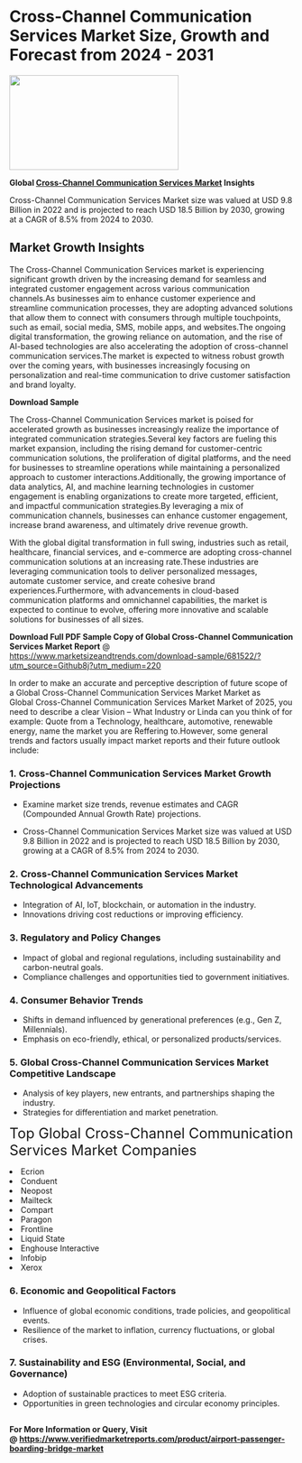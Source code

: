 <H1>Cross-Channel Communication Services Market Size, Growth and Forecast from 2024 - 2031</H1><img class="aligncenter size-medium wp-image-584254" src="https://thirdeyenews.in/wp-content/uploads/2024/09/Global-Market-Research-300x168.jpeg" alt="" width="300" height="168" /><p><strong>Global&nbsp;<a href="https://www.marketsizeandtrends.com/download-sample/681522/?utm_source=Github8j?utm_medium=220">Cross-Channel Communication Services Market</a> Insights</strong></p><p>Cross-Channel Communication Services Market size was valued at USD 9.8 Billion in 2022 and is projected to reach USD 18.5 Billion by 2030, growing at a CAGR of 8.5% from 2024 to 2030.</p><p><h2>Market Growth Insights</h2> <p>The Cross-Channel Communication Services market is experiencing significant growth driven by the increasing demand for seamless and integrated customer engagement across various communication channels.As businesses aim to enhance customer experience and streamline communication processes, they are adopting advanced solutions that allow them to connect with consumers through multiple touchpoints, such as email, social media, SMS, mobile apps, and websites.The ongoing digital transformation, the growing reliance on automation, and the rise of AI-based technologies are also accelerating the adoption of cross-channel communication services.The market is expected to witness robust growth over the coming years, with businesses increasingly focusing on personalization and real-time communication to drive customer satisfaction and brand loyalty.</p> <p><strong>Download Sample</strong></p> <p>The Cross-Channel Communication Services market is poised for accelerated growth as businesses increasingly realize the importance of integrated communication strategies.Several key factors are fueling this market expansion, including the rising demand for customer-centric communication solutions, the proliferation of digital platforms, and the need for businesses to streamline operations while maintaining a personalized approach to customer interactions.Additionally, the growing importance of data analytics, AI, and machine learning technologies in customer engagement is enabling organizations to create more targeted, efficient, and impactful communication strategies.By leveraging a mix of communication channels, businesses can enhance customer engagement, increase brand awareness, and ultimately drive revenue growth.</p> <p>With the global digital transformation in full swing, industries such as retail, healthcare, financial services, and e-commerce are adopting cross-channel communication solutions at an increasing rate.These industries are leveraging communication tools to deliver personalized messages, automate customer service, and create cohesive brand experiences.Furthermore, with advancements in cloud-based communication platforms and omnichannel capabilities, the market is expected to continue to evolve, offering more innovative and scalable solutions for businesses of all sizes.</p> <p><span class=""><strong>Download Full PDF Sample Copy of Global Cross-Channel Communication Services Market Report</strong> @ <a href="https://www.marketsizeandtrends.com/download-sample/681522/?utm_source=Github8j?utm_medium=220" target="_blank">https://www.marketsizeandtrends.com/download-sample/681522/?utm_source=Github8j?utm_medium=220</a></span></p><p>In order to make an accurate and perceptive description of future scope of a Global&nbsp;Cross-Channel Communication Services Market Market as Global&nbsp;Cross-Channel Communication Services Market Market of 2025, you need to describe a clear Vision &ndash; What Industry or Linda can you think of for example: Quote from a Technology, healthcare, automotive, renewable energy, name the market you are Reffering to.However, some general trends and factors usually impact market reports and their future outlook include:</p><h3>1.&nbsp;<strong>Cross-Channel Communication Services Market Growth Projections</strong></h3><ul><li>Examine market size trends, revenue estimates and CAGR (Compounded Annual Growth Rate) projections.</li><li><p>Cross-Channel Communication Services Market size was valued at USD 9.8 Billion in 2022 and is projected to reach USD 18.5 Billion by 2030, growing at a CAGR of 8.5% from 2024 to 2030.</p></li></ul><h3>2.&nbsp;<strong>Cross-Channel Communication Services Market Technological Advancements</strong></h3><ul><li>Integration of AI, IoT, blockchain, or automation in the industry.</li><li>Innovations driving cost reductions or improving efficiency.</li></ul><h3>3.&nbsp;<strong>Regulatory and Policy Changes</strong></h3><ul><li>Impact of global and regional regulations, including sustainability and carbon-neutral goals.</li><li>Compliance challenges and opportunities tied to government initiatives.</li></ul><h3>4.&nbsp;<strong>Consumer Behavior Trends</strong></h3><ul><li>Shifts in demand influenced by generational preferences (e.g., Gen Z, Millennials).</li><li>Emphasis on eco-friendly, ethical, or personalized products/services.</li></ul><h3>5.&nbsp;<strong>Global Cross-Channel Communication Services Market Competitive Landscape</strong></h3><ul><li>Analysis of key players, new entrants, and partnerships shaping the industry.</li><li>Strategies for differentiation and market penetration.</li></ul><p data-pm-slice="1 1 []"><span style="color: inherit; font-family: inherit; font-size: 25px;">Top Global Cross-Channel Communication Services Market Companies</span></p><div class="" data-test-id=""><p><li>Ecrion</li><li> Conduent</li><li> Neopost</li><li> Mailteck</li><li> Compart</li><li> Paragon</li><li> Frontline</li><li> Liquid State</li><li> Enghouse Interactive</li><li> Infobip</li><li> Xerox</li></p></div><h3>6.&nbsp;<strong>Economic and Geopolitical Factors</strong></h3><ul><li>Influence of global economic conditions, trade policies, and geopolitical events.</li><li>Resilience of the market to inflation, currency fluctuations, or global crises.</li></ul><h3>7.&nbsp;<strong>Sustainability and ESG (Environmental, Social, and Governance)</strong></h3><ul><li>Adoption of sustainable practices to meet ESG criteria.</li><li>Opportunities in green technologies and circular economy principles.</li></ul><h2><strong style="font-size: 14px;">For More Information or Query, Visit @&nbsp;</strong><a style="background-color: #ffffff; font-size: 14px;" href="https://www.marketsizeandtrends.com/report/cross-channel-communication-services-market/" target="_blank">https://www.verifiedmarketreports.com/product/airport-passenger-boarding-bridge-market</a></h2>